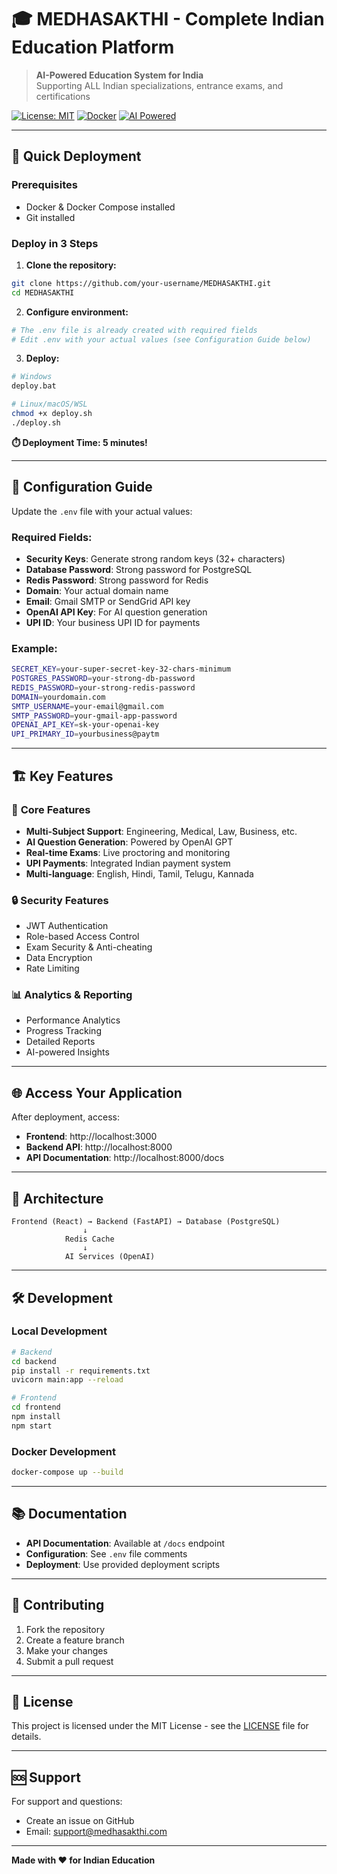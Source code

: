 # 🎓 MEDHASAKTHI - Complete Indian Education Platform

> **AI-Powered Education System for India**  
> Supporting ALL Indian specializations, entrance exams, and certifications

[![License: MIT](https://img.shields.io/badge/License-MIT-yellow.svg)](https://opensource.org/licenses/MIT)
[![Docker](https://img.shields.io/badge/Docker-Ready-blue.svg)](https://docker.com)
[![AI Powered](https://img.shields.io/badge/AI-Powered-green.svg)](https://openai.com)

---

## 🚀 Quick Deployment

### Prerequisites
- Docker & Docker Compose installed
- Git installed

### Deploy in 3 Steps

1. **Clone the repository:**
```bash
git clone https://github.com/your-username/MEDHASAKTHI.git
cd MEDHASAKTHI
```

2. **Configure environment:**
```bash
# The .env file is already created with required fields
# Edit .env with your actual values (see Configuration Guide below)
```

3. **Deploy:**
```bash
# Windows
deploy.bat

# Linux/macOS/WSL
chmod +x deploy.sh
./deploy.sh
```

**⏱️ Deployment Time: 5 minutes!**

---

## 🔧 Configuration Guide

Update the `.env` file with your actual values:

### Required Fields:
- **Security Keys**: Generate strong random keys (32+ characters)
- **Database Password**: Strong password for PostgreSQL
- **Redis Password**: Strong password for Redis
- **Domain**: Your actual domain name
- **Email**: Gmail SMTP or SendGrid API key
- **OpenAI API Key**: For AI question generation
- **UPI ID**: Your business UPI ID for payments

### Example:
```bash
SECRET_KEY=your-super-secret-key-32-chars-minimum
POSTGRES_PASSWORD=your-strong-db-password
REDIS_PASSWORD=your-strong-redis-password
DOMAIN=yourdomain.com
SMTP_USERNAME=your-email@gmail.com
SMTP_PASSWORD=your-gmail-app-password
OPENAI_API_KEY=sk-your-openai-key
UPI_PRIMARY_ID=yourbusiness@paytm
```

---

## 🏗️ Key Features

### 🎯 **Core Features**
- **Multi-Subject Support**: Engineering, Medical, Law, Business, etc.
- **AI Question Generation**: Powered by OpenAI GPT
- **Real-time Exams**: Live proctoring and monitoring
- **UPI Payments**: Integrated Indian payment system
- **Multi-language**: English, Hindi, Tamil, Telugu, Kannada

### 🔒 **Security Features**
- JWT Authentication
- Role-based Access Control
- Exam Security & Anti-cheating
- Data Encryption
- Rate Limiting

### 📊 **Analytics & Reporting**
- Performance Analytics
- Progress Tracking
- Detailed Reports
- AI-powered Insights

---

## 🌐 Access Your Application

After deployment, access:
- **Frontend**: http://localhost:3000
- **Backend API**: http://localhost:8000
- **API Documentation**: http://localhost:8000/docs

---

## 📱 Architecture

```
Frontend (React) → Backend (FastAPI) → Database (PostgreSQL)
                ↓
            Redis Cache
                ↓
            AI Services (OpenAI)
```

---

## 🛠️ Development

### Local Development
```bash
# Backend
cd backend
pip install -r requirements.txt
uvicorn main:app --reload

# Frontend
cd frontend
npm install
npm start
```

### Docker Development
```bash
docker-compose up --build
```

---

## 📚 Documentation

- **API Documentation**: Available at `/docs` endpoint
- **Configuration**: See `.env` file comments
- **Deployment**: Use provided deployment scripts

---

## 🤝 Contributing

1. Fork the repository
2. Create a feature branch
3. Make your changes
4. Submit a pull request

---

## 📄 License

This project is licensed under the MIT License - see the [LICENSE](LICENSE) file for details.

---

## 🆘 Support

For support and questions:
- Create an issue on GitHub
- Email: support@medhasakthi.com

---

**Made with ❤️ for Indian Education**
